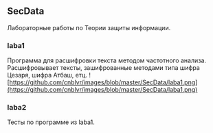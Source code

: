 ## SecData
Лабораторные работы по Теории защиты информации.
### laba1
Программа для расшифровки текста методом частотного анализа. Расшифровывает тексты, зашифрованные методами типа шифра Цезаря, шифра Атбаш, етц.
![https://github.com/cnblvr/images/blob/master/SecData/laba1.png](https://github.com/cnblvr/images/blob/master/SecData/laba1.png)
### laba2
Тесты по программе из laba1.
